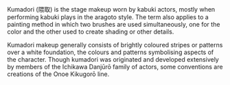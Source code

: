 Kumadori (隈取) is the stage makeup worn by kabuki actors, mostly when performing kabuki plays in the aragoto style. The term also applies to a painting method in which two brushes are used simultaneously, one for the color and the other used to create shading or other details.

Kumadori makeup generally consists of brightly coloured stripes or patterns over a white foundation, the colours and patterns symbolising aspects of the character. Though kumadori was originated and developed extensively by members of the Ichikawa Danjūrō family of actors, some conventions are creations of the Onoe Kikugorō line. 